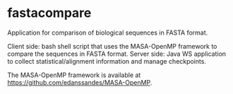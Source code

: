 # fastacompare
Application for comparison of biological sequences in FASTA format.

Client side: bash shell script that uses the MASA-OpenMP framework to compare the sequences in FASTA format.
Server side: Java WS application to collect statistical/alignment information and manage checkpoints.

The MASA-OpenMP framework is available at https://github.com/edanssandes/MASA-OpenMP.
